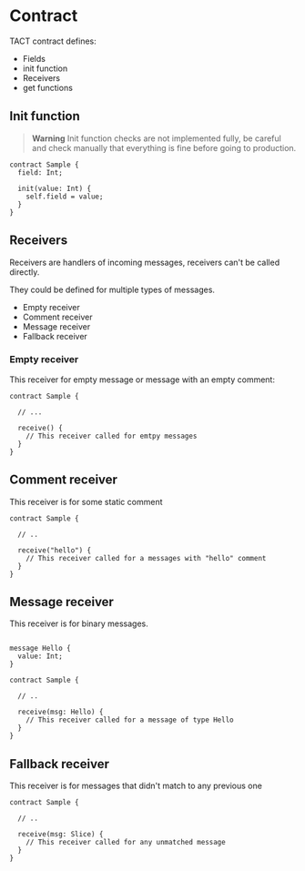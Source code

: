 # Contract

TACT contract defines:

* Fields
* init function
* Receivers
* get functions

## Init function

> **Warning**
> Init function checks are not implemented fully, be careful and check manually that everything is fine before going to production.

```
contract Sample {
  field: Int;
  
  init(value: Int) {
    self.field = value;
  }
}
```

## Receivers

Receivers are handlers of incoming messages, receivers can't be called directly.

They could be defined for multiple types of messages.

* Empty receiver
* Comment receiver
* Message receiver
* Fallback receiver

### Empty receiver

This receiver for empty message or message with an empty comment:

```
contract Sample {

  // ...
  
  receive() {
    // This receiver called for emtpy messages
  }
}
```

## Comment receiver

This receiver is for some static comment

```
contract Sample {

  // ..
  
  receive("hello") {
    // This receiver called for a messages with "hello" comment
  }
}
```

## Message receiver

This receiver is for binary messages.

```

message Hello {
  value: Int;
}

contract Sample {

  // ..
  
  receive(msg: Hello) {
    // This receiver called for a message of type Hello
  }
}
```

## Fallback receiver

This receiver is for messages that didn't match to any previous one

```
contract Sample {

  // ..

  receive(msg: Slice) {
    // This receiver called for any unmatched message
  }
}
```
